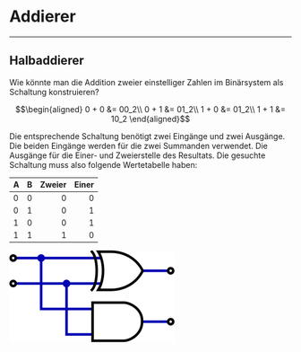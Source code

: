 # Addierer
---

## Halbaddierer

Wie könnte man die Addition zweier einstelliger Zahlen im Binärsystem als Schaltung konstruieren?

$$\begin{aligned}
0 + 0 &= 00_2\\
0 + 1 &= 01_2\\
1 + 0 &= 01_2\\
1 + 1 &= 10_2
\end{aligned}$$

Die entsprechende Schaltung benötigt zwei Eingänge und zwei Ausgänge. Die beiden Eingänge werden für die zwei Summanden verwendet. Die Ausgänge für die Einer- und Zweierstelle des Resultats. Die gesuchte Schaltung muss also folgende Wertetabelle haben:

| A   | B   | Zweier | Einer |
|:--- |:--- | ------:| -----:|
| 0   | 0   |      0 |     0 |
| 0   | 1   |      0 |     1 |
| 1   | 0   |      0 |     1 |
| 1   | 1   |      1 |     0 |


![](./half-adder.svg)
